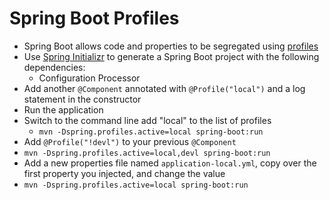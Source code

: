 # Spring Boot Profiles

* Spring Boot allows code and properties to be segregated using [profiles](https://docs.spring.io/spring-boot/docs/current/reference/htmlsingle/#boot-features-profiles) 
* Use [Spring Initializr](https://start.spring.io/) to generate a Spring Boot project with the following dependencies:
  * Configuration Processor
* Add another `@Component` annotated with `@Profile("local")` and a log statement in the constructor
* Run the application
* Switch to the command line add "local" to the list of profiles
  * `mvn -Dspring.profiles.active=local spring-boot:run`
* Add `@Profile("!devl")` to your previous `@Component`
* `mvn -Dspring.profiles.active=local,devl spring-boot:run`
* Add a new properties file named `application-local.yml`, copy over the first property you injected, and change the value
* `mvn -Dspring.profiles.active=local spring-boot:run`
